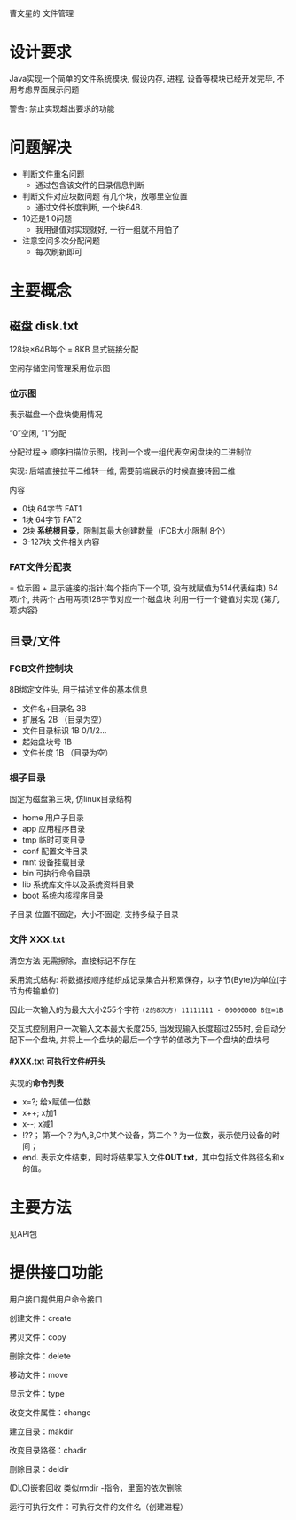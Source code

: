 曹文星的 文件管理

# 设计要求

Java实现一个简单的文件系统模块, 假设内存, 进程, 设备等模块已经开发完毕, 不用考虑界面展示问题

警告: 禁止实现超出要求的功能

# 问题解决

* 判断文件重名问题
    * 通过包含该文件的目录信息判断
* 判断文件对应块数问题 有几个块，放哪里空位置
    * 通过文件长度判断, 一个块64B.
* 10还是1 0问题
    * 我用键值对实现就好, 一行一组就不用怕了
* 注意空间多次分配问题
    * 每次刷新即可

# 主要概念

## 磁盘  disk.txt

128块×64B每个 = 8KB 显式链接分配

空闲存储空间管理采用位示图

### 位示图

表示磁盘一个盘块使用情况

“0”空闲, “1”分配

分配过程-> 顺序扫描位示图，找到一个或一组代表空闲盘块的二进制位

实现: 后端直接拉平二维转一维, 需要前端展示的时候直接转回二维

内容

* 0块 64字节 FAT1
* 1块 64字节 FAT2
* 2块  **系统根目录**，限制其最大创建数量（FCB大小限制 8个）
* 3-127块 文件相关内容

### FAT文件分配表

= 位示图 + 显示链接的指针(每个指向下一个项, 没有就赋值为514代表结束) 64项/个, 共两个 占用两项128字节对应一个磁盘块
利用一行一个键值对实现 {第几项:内容}

## 目录/文件

### FCB文件控制块

8B绑定文件头, 用于描述文件的基本信息

* 文件名+目录名 3B
* 扩展名 2B （目录为空）
* 文件目录标识 1B 0/1/2...
* 起始盘块号 1B
* 文件长度 1B （目录为空）

### 根子目录

固定为磁盘第三块, 仿linux目录结构

* home 用户子目录
* app 应用程序目录
* tmp 临时可变目录
* conf 配置文件目录
* mnt 设备挂载目录
* bin 可执行命令目录
* lib 系统库文件以及系统资料目录
* boot 系统内核程序目录

子目录 位置不固定，大小不固定, 支持多级子目录

### 文件 XXX.txt

清空方法 无需擦除，直接标记不存在

采用流式结构: 将数据按顺序组织成记录集合并积累保存，以字节(Byte)为单位(字节为传输单位)

因此一次输入的为最大大小255个字符 `(2的8次方) 11111111 - 00000000 8位=1B`

交互式控制用户一次输入文本最大长度255, 当发现输入长度超过255时, 会自动分配下一个盘块, 并将上一个盘块的最后一个字节的值改为下一个盘块的盘块号

#### #XXX.txt 可执行文件#开头

实现的**命令列表**

* x=?; 给x赋值一位数
* x++; x加1
* x--; x减1
* !??； 第一个？为A,B,C中某个设备，第二个？为一位数，表示使用设备的时间；
* end. 表示文件结束，同时将结果写入文件**OUT.txt**，其中包括文件路径名和x的值。

# 主要方法

见API包

# 提供接口功能

用户接口提供用户命令接口

创建文件：create

拷贝文件：copy

删除文件：delete

移动文件：move

显示文件：type

改变文件属性：change

建立目录：makdir

改变目录路径：chadir

删除目录：deldir

(DLC)嵌套回收 类似rmdir -指令，里面的依次删除

运行可执行文件：可执行文件的文件名（创建进程）
